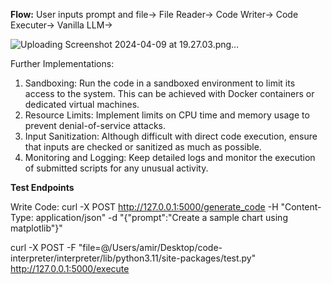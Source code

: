 **Flow:**
User inputs prompt and file->
File Reader->
Code Writer->
Code Executer->
Vanilla LLM->

![Uploading Screenshot 2024-04-09 at 19.27.03.png…]()


Further Implementations:

1. Sandboxing: Run the code in a sandboxed environment to limit its access to the system. This can be achieved with Docker containers or dedicated virtual machines.
2. Resource Limits: Implement limits on CPU time and memory usage to prevent denial-of-service attacks.
3. Input Sanitization: Although difficult with direct code execution, ensure that inputs are checked or sanitized as much as possible.
4. Monitoring and Logging: Keep detailed logs and monitor the execution of submitted scripts for any unusual activity.

**Test Endpoints**

Write Code:
curl -X POST http://127.0.0.1:5000/generate_code -H "Content-Type: application/json" -d "{\"prompt\":\"Create a sample chart using matplotlib\"}"

curl -X POST -F "file=@/Users/amir/Desktop/code-interpreter/interpreter/lib/python3.11/site-packages/test.py" http://127.0.0.1:5000/execute

